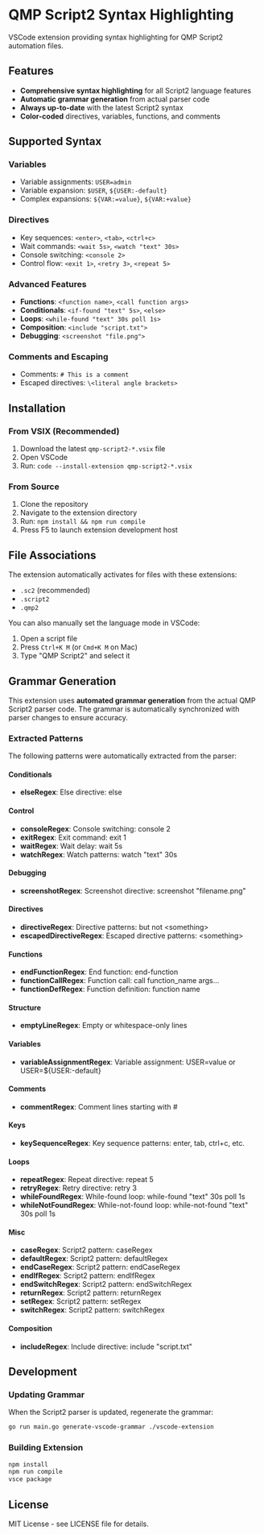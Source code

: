 # QMP Script2 Syntax Highlighting

VSCode extension providing syntax highlighting for QMP Script2 automation files.

## Features

- **Comprehensive syntax highlighting** for all Script2 language features
- **Automatic grammar generation** from actual parser code
- **Always up-to-date** with the latest Script2 syntax
- **Color-coded** directives, variables, functions, and comments

## Supported Syntax

### Variables
- Variable assignments: `USER=admin`
- Variable expansion: `$USER`, `${USER:-default}`
- Complex expansions: `${VAR:=value}`, `${VAR:+value}`

### Directives
- Key sequences: `<enter>`, `<tab>`, `<ctrl+c>`
- Wait commands: `<wait 5s>`, `<watch "text" 30s>`
- Console switching: `<console 2>`
- Control flow: `<exit 1>`, `<retry 3>`, `<repeat 5>`

### Advanced Features
- **Functions**: `<function name>`, `<call function args>`
- **Conditionals**: `<if-found "text" 5s>`, `<else>`
- **Loops**: `<while-found "text" 30s poll 1s>`
- **Composition**: `<include "script.txt">`
- **Debugging**: `<screenshot "file.png">`

### Comments and Escaping
- Comments: `# This is a comment`
- Escaped directives: `\<literal angle brackets>`

## Installation

### From VSIX (Recommended)
1. Download the latest `qmp-script2-*.vsix` file
2. Open VSCode
3. Run: `code --install-extension qmp-script2-*.vsix`

### From Source
1. Clone the repository
2. Navigate to the extension directory
3. Run: `npm install && npm run compile`
4. Press F5 to launch extension development host

## File Associations

The extension automatically activates for files with these extensions:
- `.sc2` (recommended)
- `.script2`
- `.qmp2`

You can also manually set the language mode in VSCode:
1. Open a script file
2. Press `Ctrl+K M` (or `Cmd+K M` on Mac)
3. Type "QMP Script2" and select it

## Grammar Generation

This extension uses **automated grammar generation** from the actual QMP Script2 parser code.
The grammar is automatically synchronized with parser changes to ensure accuracy.

### Extracted Patterns

The following patterns were automatically extracted from the parser:


#### Conditionals
- **elseRegex**: Else directive: else

#### Control
- **consoleRegex**: Console switching: console 2
- **exitRegex**: Exit command: exit 1
- **waitRegex**: Wait delay: wait 5s
- **watchRegex**: Watch patterns: watch "text" 30s

#### Debugging
- **screenshotRegex**: Screenshot directive: screenshot "filename.png"

#### Directives
- **directiveRegex**: Directive patterns: <something> but not \<something>
- **escapedDirectiveRegex**: Escaped directive patterns: \<something>

#### Functions
- **endFunctionRegex**: End function: end-function
- **functionCallRegex**: Function call: call function_name args...
- **functionDefRegex**: Function definition: function name

#### Structure
- **emptyLineRegex**: Empty or whitespace-only lines

#### Variables
- **variableAssignmentRegex**: Variable assignment: USER=value or USER=${USER:-default}

#### Comments
- **commentRegex**: Comment lines starting with #

#### Keys
- **keySequenceRegex**: Key sequence patterns: enter, tab, ctrl+c, etc.

#### Loops
- **repeatRegex**: Repeat directive: repeat 5
- **retryRegex**: Retry directive: retry 3
- **whileFoundRegex**: While-found loop: while-found "text" 30s poll 1s
- **whileNotFoundRegex**: While-not-found loop: while-not-found "text" 30s poll 1s

#### Misc
- **caseRegex**: Script2 pattern: caseRegex
- **defaultRegex**: Script2 pattern: defaultRegex
- **endCaseRegex**: Script2 pattern: endCaseRegex
- **endIfRegex**: Script2 pattern: endIfRegex
- **endSwitchRegex**: Script2 pattern: endSwitchRegex
- **returnRegex**: Script2 pattern: returnRegex
- **setRegex**: Script2 pattern: setRegex
- **switchRegex**: Script2 pattern: switchRegex

#### Composition
- **includeRegex**: Include directive: include "script.txt"


## Development

### Updating Grammar
When the Script2 parser is updated, regenerate the grammar:

```bash
go run main.go generate-vscode-grammar ./vscode-extension
```

### Building Extension
```bash
npm install
npm run compile
vsce package
```

## License

MIT License - see LICENSE file for details.
